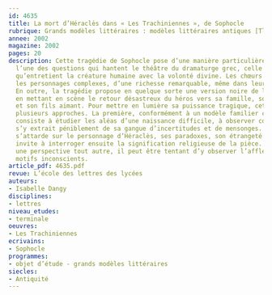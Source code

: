 ```yaml
---
id: 4635
title: La mort d’Héraclès dans « Les Trachiniennes », de Sophocle
rubrique: Grands modèles littéraires : modèles littéraires antiques [Tle]
annee: 2002
magazine: 2002
pages: 20
description: Cette tragédie de Sophocle pose d’une manière particulièrement intéressante
  l’une des questions qui hantent le théâtre du dramaturge grec, celle des relations
  qu’entretient la créature humaine avec la volonté divine. Les chœurs sont magnifiques,
  les personnages complexes, d’une richesse remarquable, même dans leur démesure.
  En outre, la tragédie propose en quelque sorte une version noire de l’« Odyssée »,
  en mettant en scène le retour désastreux du héros vers sa famille, son épouse fidèle
  et son fils aimant. Pour mettre en lumière sa puissance tragique, cet article propose
  plusieurs approches. La première, conformément à un modèle familier chez Sophocle,
  consiste à étudier les aléas d’une naissance difficile, à observer comment la Vérité
  s’y extrait péniblement de sa gangue d’incertitudes et de mensonges. La deuxième
  s’attarde sur le personnage d’Héraclès, ses paradoxes, son étrangeté. Ce personnage
  invite à interroger ensuite la signification religieuse de la pièce. Enfin, dans
  une perspective tout autre, il peut être tentant d’y observer l’affleurement de
  motifs inconscients.
article_pdf: 4635.pdf
revue: L’école des lettres des lycées
auteurs:
- Isabelle Dangy
disciplines:
- lettres
niveau_etudes:
- terminale
oeuvres:
- Les Trachiniennes
ecrivains:
- Sophocle
programmes:
- objet d’étude - grands modèles littéraires
siecles:
- Antiquité
---
```

